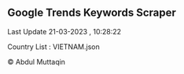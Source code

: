 

## Google Trends Keywords Scraper 
 
Last Update 21-03-2023 , 10:28:22

Country List :
VIETNAM.json



© Abdul Muttaqin 
